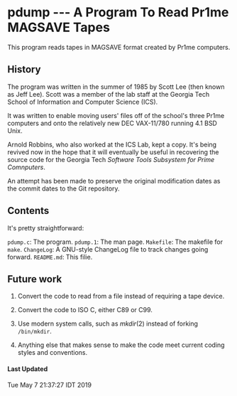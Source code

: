 # pdump --- A Program To Read Pr1me MAGSAVE Tapes

This program reads tapes in MAGSAVE format created by Pr1me computers.

## History

The program was written in the summer of 1985 by Scott Lee (then known as Jeff Lee). Scott was a member of the lab staff at the Georgia Tech School of Information and Computer Science (ICS).

It was written to enable moving users' files off of the school's three Pr1me computers and onto the relatively new DEC VAX-11/780 running 4.1 BSD Unix.

Arnold Robbins, who also worked at the ICS Lab, kept a copy. It's being revived now in the hope that it will eventually be useful in recovering the source code for the Georgia Tech *Software Tools Subsystem for Prime Comnputers*. 

An attempt has been made to preserve the original modification dates as the commit dates to the Git repository.

## Contents

It's pretty straightforward:

`pdump.c`: The program.
`pdump.1`: The man page.
`Makefile`: The makefile for `make`.
`ChangeLog`: A GNU-style ChangeLog file to track changes going forward.
`README.md`: This filie.

## Future work

1. Convert the code to read from a file instead of requiring a tape device.

1. Convert the code to ISO C, either C89 or C99.

1. Use modern system calls, such as *mkdir*(2) instead of forking `/bin/mkdir`.

1. Anything else that makes sense to make the code meet current coding styles and conventions.

#### Last Updated

Tue May  7 21:37:27 IDT 2019
~~~~
